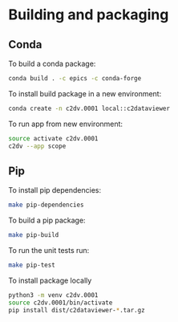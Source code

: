# Building and packaging

## Conda 

To build a conda package:
```bash
conda build . -c epics -c conda-forge
```

To install build package in a new environment:
```bash
conda create -n c2dv.0001 local::c2dataviewer
```

To run app from new environment:
```bash
source activate c2dv.0001
c2dv --app scope
```

## Pip

To install pip dependencies:
```bash
make pip-dependencies
```

To build a pip package:
```bash
make pip-build
```
To run the unit tests run:
```bash
make pip-test
```

To install package locally
```bash
python3 -m venv c2dv.0001
source c2dv.0001/bin/activate
pip install dist/c2dataviewer-*.tar.gz
```
